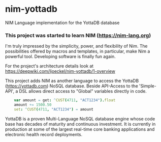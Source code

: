 # nim-yottadb
NIM Language implementation for the YottaDB database
### This project was started to learn NIM (https://nim-lang.org)
I'm truly impressed by the simplicity, power, and flexibility of Nim. The possibilities offered by macros and templates, in particular, make Nim a powerful tool. Developing software is finally fun again.


For the project's architecture details look at https://deepwiki.com/ljoeckel/nim-yottadb/1-overview

This project adds NIM as another language to access the YottaDB (https://yottadb.com) NoSQL database. Beside API-Access to the 'Simple-API', a DSL allows direct access to "Global" variables directly in code.

```nim
    var amount = get: ^CUST(4711, "ACT1234").float
    amount += 1500.50
    set: ^CUST(4711, "ACT1234") = amount
```

YottaDB is a proven Multi-Language NoSQL database engine whose code base has decades of maturity and continuous investment. It is currently in production at some of the largest real-time core banking applications and electronic health record deployments.

